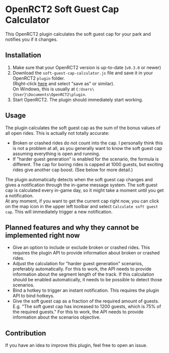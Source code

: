# OpenRCT2 Soft Guest Cap Calculator

This OpenRCT2 plugin calculates the soft guest cap for your park and notifies you if it changes.

## Installation

1. Make sure that your OpenRCT2 version is up-to-date (`v0.3.0` or newer)
2. Download the `soft-guest-cap-calculator.js` file and save it in your OpenRCT2 `plugin` folder.\
(Right-click [here](https://raw.githubusercontent.com/Sadret/openrct2-soft-guest-cap-calculator/master/soft-guest-cap-calculator.js) and select "save as" or similar).\
On Windows, this is usually at `C:Users\{User}\Documents\OpenRCT2\plugin`.
3. Start OpenRCT2. The plugin should immediately start working.

## Usage

The plugin calculates the soft guest cap as the sum of the bonus values of all open rides. This is actually not totally accurate:
- Broken or crashed rides do not count into the cap. I personally think this is not a problem at all, as you generally want to know the soft guest cap assuming everything is open and running.
- If "harder guest generation" is enabled for the scenario, the formula is different. The cap for boring rides is capped at 1000 guests, but exciting rides give another cap boost. (See below for more detail.)

The plugin automatically detects when the soft guest cap changes and gives a notification through the in-game message system. The soft guest cap is calculated every in-game day, so it might take a moment until you get a notification.\
At any moment, if you want to get the current cap right now, you can click on the map icon in the upper left toolbar and select `Calculate soft guest cap`. This will immediately trigger a new notification.

## Planned features and why they cannot be implemented right now

- Give an option to include or exclude broken or crashed rides. This requires the plugin API to provide information about broken or crashed rides.
- Adjust the calculation for "harder guest generation" scenarios, preferably automatically. For this to work, the API needs to provide information about the segment length of the track. If this calculation should be enabled automatically, it needs to be possible to detect those scenarios.
- Bind a hotkey to trigger an instant notification. This requires the plugin API to bind hotkeys.
- Give the soft guest cap as a fraction of the required amount of guests. E.g. "The soft guest cap has increased to 1200 guests, which is 75% of the required guests." For this to work, the API needs to provide information about the scenarios objective.

## Contribution
 If you have an idea to improve this plugin, feel free to open an issue.
